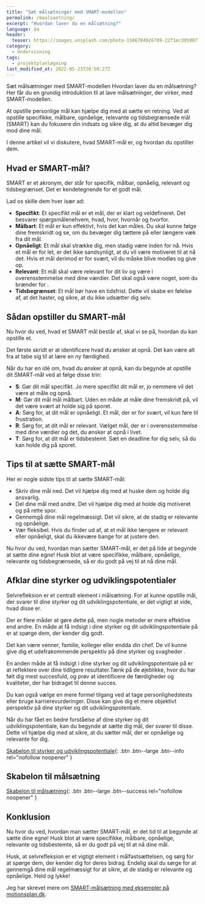```yaml
---
title: "Sæt målsætninger med SMART-modellen"
permalink: /maalsaetning/
excerpt: "Hvordan laver du en målsætning?"
language: da
header:
  teaser: https://images.unsplash.com/photo-1506784926709-22f1ec395907?ixlib=rb-1.2.1&ixid=MnwxMjA3fDB8MHxwaG90by1wYWdlfHx8fGVufDB8fHx8&auto=format&fit=crop&h=300&w=400&q=10
category:
  - Undervisning
tags:
  - projektplanlægning
last_modified_at: 2022-05-23T20:50:27Z
---
```


Sæt målsætninger med SMART-modellen
Hvordan laver du en målsætning? Her får du en grundig introduktion til at lave målsætninger, der virker, med SMART-modellen.

At opstille personlige mål kan hjælpe dig med at sætte en retning. Ved at opstille specifikke, målbare, opnåelige, relevante og tidsbegrænsede mål (SMART) kan du fokusere din indsats og sikre dig, at du altid bevæger dig mod dine mål.

I denne artikel vil vi diskutere, hvad SMART-mål er, og hvordan du opstiller dem.

## Hvad er SMART-mål?

SMART er et akronym, der står for specifik, målbar, opnåelig, relevant og tidsbegrænset. Det er kendetegnende for et godt mål.

Lad os skille dem hver især ad:

- **Specifikt**: Et specifikt mål er et mål, der er klart og veldefineret. Det besvarer spørgsmålenehvem, hvad, hvor, hvornår og hvorfor.
- **Målbart**: Et mål er kun effektivt, hvis det kan måles. Du skal kunne følge dine fremskridt og se, om du bevæger dig tættere på eller længere væk fra dit mål.
- **Opnåeligt**: Et mål skal strække dig, men stadig være inden for nå. Hvis et mål er for let, er det ikke sandsynligt, at du vil være motiveret til at nå det. Hvis et mål derimod er for svært, vil du måske blive modløs og give op.
- **Relevant**: Et mål skal være relevant for dit liv og være i overensstemmelse med dine værdier. Det skal også være noget, som du brænder for .
- **Tidsbegrænset**: Et mål bør have en tidsfrist. Dette vil skabe en følelse af, at det haster, og sikre, at du ikke udsætter dig selv.

## Sådan opstiller du SMART-mål

Nu hvor du ved, hvad et SMART mål består af, skal vi se på, hvordan du kan opstille et.

Det første skridt er at identificere hvad du ønsker at opnå. Det kan være alt fra at tabe sig til at lære en ny færdighed.

Når du har en idé om, hvad du ønsker at opnå, kan du begynde at opstille dit SMART-mål ved at følge disse trin:

- **S**: Gør dit mål specifikt. Jo mere specifikt dit mål er, jo nemmere vil det være at måle og opnå.
- **M**: Gør dit mål mål målbart. Uden en måde at måle dine fremskridt på, vil det være svært at holde sig på sporet.
- **A**: Sørg for, at dit mål er opnåeligt. Et mål, der er for svært, vil kun føre til frustration.
- **R**: Sørg for, at dit mål er relevant. Vælget mål, der er i overensstemmelse med dine værdier og det, du ønsker at opnå i livet.
- **T**: Sørg for, at dit mål er tidsbestemt. Sæt en deadline for dig selv, så du kan holde dig på sporet.

## Tips til at sætte SMART-mål

Her er nogle sidste tips til at sætte SMART-mål:

- Skriv dine mål ned. Det vil hjælpe dig med at huske dem og holde dig ansvarlig.
- Del dine mål med andre. Det vil hjælpe dig med at holde dig motiveret og på rette spor.
- Gennemgå dine mål regelmæssigt. Det vil sikre, at de stadig er relevante og opnåelige.
- Vær fleksibel. Hvis du finder ud af, at et mål ikke længere er relevant eller opnåeligt, skal du ikkevære bange for at justere den.

Nu hvor du ved, hvordan man sætter SMART-mål, er det på tide at begynde at sætte dine egne! Husk blot at være specifikke, målbare, opnåelige, relevante og tidsbegrænsede, så er du godt på vej til at nå dine mål.

## Afklar dine styrker og udviklingspotentialer

Selvrefleksion er et centralt element i målsætning. For at kunne opstille mål, der svarer til dine styrker og dit udviklingspotentiale, er det vigtigt at vide, hvad disse er. 

Der er flere måder at gøre dette på, men nogle metoder er mere effektive end andre. En måde at få indsigt i dine styrker og dit udviklingspotentiale på er at spørge dem, der kender dig godt.

Det kan være venner, familie, kolleger eller endda din chef. De vil kunne give dig et udefrakommende perspektiv på dine styrker og svagheder .

En anden måde at få indsigt i dine styrker og dit udviklingspotentiale på er at reflektere over dine tidligere resultater.Tænk på de øjeblikke, hvor du har følt dig mest succesfuld, og prøv at identificere de færdigheder og kvaliteter, der har bidraget til denne succes.

Du kan også vælge en mere formel tilgang ved at tage personlighedstests eller bruge karrierevurderinger. Disse kan give dig et mere objektivt perspektiv på dine styrker og dit udviklingspotentiale.

Når du har fået en bedre forståelse af dine styrker og dit udviklingspotentiale, kan du begynde at sætte dig mål, der svarer til disse. Dette vil hjælpe dig med at sikre, at du sætter mål, der er opnåelige og relevante for dig.

[Skabelon til styrker og udviklingspotentiale](http://kortlink.dk/fmq9){: .btn .btn--large .btn--info rel="nofollow noopener" }

## Skabelon til målsætning

[Skabelon til målsætning](http://kortlink.dk/fmq8){: .btn .btn--large .btn--success rel="nofollow noopener" }

## Konklusion

Nu hvor du ved, hvordan man sætter SMART-mål, er det tid til at begynde at sætte dine egne! Husk blot at være specifikke, målbare, opnåelige, relevante og tidsbestemte, så er du godt på vej til at nå dine mål.

Husk, at selvrefleksion er et vigtigt element i målfastsættelsen, og sørg for at spørge dem, der kender dig for deres bidrag. Endelig skal du sørge for at gennemgå dine mål regelmæssigt for at sikre, at de stadig er relevante og opnåelige. Held og lykke! 

Jeg har skrevet mere om [SMART-målsætning med eksempler på motionsplan.dk](https://www.motionsplan.dk/smart/).

